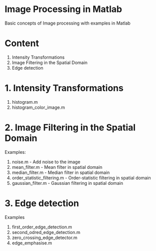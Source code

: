 # Image Processing in Matlab
Basic concepts of Image processing with examples in Matlab

# Content
1. Intensity Transformations
2. Image Filtering in the Spatial Domain
3. Edge detection

# 1. Intensity Transformations

1. histogram.m
2. histogram_color_image.m

# 2. Image Filtering in the Spatial Domain

Examples:
1. noise.m - Add noise to the image
2. mean_filter.m - Mean filter in spatial domain
3. median_filter.m - Median filter in spatial domain
4. order_statistic_filtering.m - Order-statistic filtering in spatial domain
5. gaussian_filter.m - Gaussian filtering in spatial domain

# 3. Edge detection

Examples
1. first_order_edge_detection.m
2. second_odred_edge_detection.m
3. zero_crossing_edge_detector.m
4. edge_emphasise.m